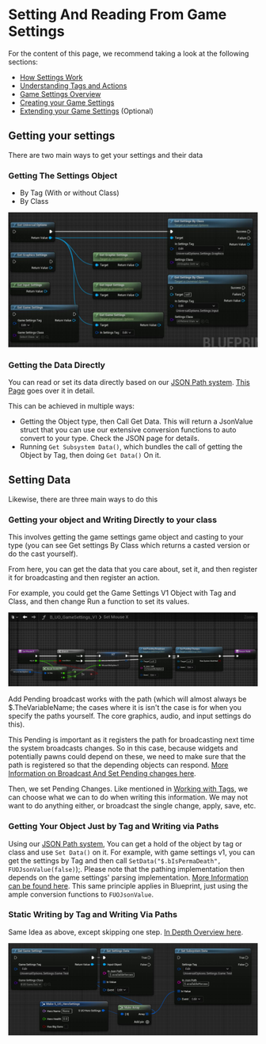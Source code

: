 # Setting And Reading From Game Settings

For the content of this page, we recommend taking a look at the following sections:  

- [How Settings Work](/1-HowSettingsWork.md)  
- [Understanding Tags and Actions](/1-WorkingWithTheSettingsSystem.md#understanding-the-settings-system)  
- [Game Settings Overview](/2-GameSettings.md)  
- [Creating your Game Settings](/3-CreatingYourOwnGameSettings.md)  
- [Extending your Game Settings](/3-ExtendingYourOwnGameSettings.md)  (Optional)  

## Getting your settings  

There are two main ways to get your settings and their data  

### Getting The Settings Object  

- By Tag (With or without Class)  
- By Class  

![Image](/Resources/Framework/SS_Graph_StaticGetters.JPG) 

### Getting the Data Directly  

You can read or set its data directly based on our [JSON Path system](/1-WorkingWithJson.md). [This Page](/1-WorkingWithTheSettingsSystem.md#accessing-data) goes over it in detail.  

This can be achieved in multiple ways:  

- Getting the Object type, then Call Get Data. This will return a JsonValue struct that you can use our extensive conversion functions to auto convert to your type. Check the JSON page for details.  
- Running `Get Subsystem Data()`, which bundles the call of getting the Object by Tag, then doing `Get Data()` On it. 


## Setting Data  

Likewise, there are three main ways to do this  

### Getting your object and Writing Directly to your class

This involves getting the game settings game object and casting to your type (you can see Get settings By Class which returns a casted version or do the cast yourself).  

From here, you can get the data that you care about, set it, and then register it for broadcasting and then register an action. 

For example, you could get the Game Settings V1 Object with Tag and Class, and then change Run a function to set its values.   

![Image](/Resources/Framework/SS_TestGame_SetMouseX.jpg)  

Add Pending broadcast works with the path (which will almost always be $.TheVariableName; the cases where it is isn't the case is for when you specify the paths yourself. The core graphics, audio, and input settings do this). 

This Pending is important as it registers the path for broadcasting next time the system broadcasts changes. So in this case, because widgets and potentially pawns could depend on these, we need to make sure that the path is registered so that the depending objects can respond.  [More Information on Broadcast And Set Pending changes here](/1-WorkingWithTheSettingsSystem.md#working-with-settings).  

Then, we set Pending Changes. Like mentioned in [Working with Tags](/1-WorkingWithTheSettingsSystem.md#working-with-tags), we can choose what we can to do when writing this information. We may not want to do anything either, or broadcast the single change, apply, save, etc.  


### Getting Your Object Just by Tag and Writing via Paths 

Using our [JSON Path system](/1-WorkingWithJson.md), You can get a hold of the object by tag or class and use `Set Data()` on it. For example, with game settings v1, you can get the  settings by Tag and then call `SetData("$.bIsPermaDeath", FUOJsonValue(false)`);. Please note that the pathing implementation then depends on the game settings' parsing implementation. [More Information can be found here](/3-CreatingYourOwnGameSettings.md#automated-vs-manual-support-notes).  This same principle applies in Blueprint, just using the ample conversion functions to `FUOJsonValue`.  

### Static Writing by Tag and Writing Via Paths  

Same Idea as above, except skipping one step. [In Depth Overview here](/1-WorkingWithTheSettingsSystem.md#writing-data).  

![Image](/Resources/Framework/SS_Graph_SetData.JPG)  